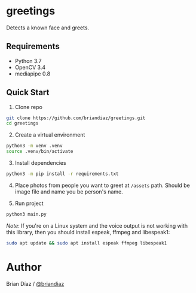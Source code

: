 # greetings
Detects a known face and greets.

## Requirements

* Python 3.7
* OpenCV 3.4
* mediapipe 0.8

## Quick Start

1. Clone repo

```sh
git clone https://github.com/briandiaz/greetings.git
cd greetings
```

2. Create a virtual environment

```sh
python3 -m venv .venv
source .venv/bin/activate
````

3. Install dependencies

```sh
python3 -m pip install -r requirements.txt
```

4. Place photos from people you want to greet at `/assets` path.
Should be image file and name you be person's name.

5. Run project

```sh
python3 main.py
```

*Note*: If you're on a Linux system and the voice output is not working with this library, then you should install espeak, ffmpeg and libespeak1:

```sh
sudo apt update && sudo apt install espeak ffmpeg libespeak1
```

# Author

Brian Díaz / [@briandiaz](https://briandiaz.me/)

